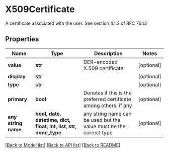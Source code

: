 # X509Certificate

A certificate associated with the user. See section 4.1.2 of RFC 7643

## Properties
Name | Type | Description | Notes
------------ | ------------- | ------------- | -------------
**value** | **str** | DER-encoded X.509 certificate | [optional] 
**display** | **str** |  | [optional] 
**type** | **str** |  | [optional] 
**primary** | **bool** | Denotes if this is the preferred certificate among others, if any | [optional] 
**any string name** | **bool, date, datetime, dict, float, int, list, str, none_type** | any string name can be used but the value must be the correct type | [optional]

[[Back to Model list]](../README.md#documentation-for-models) [[Back to API list]](../README.md#documentation-for-api-endpoints) [[Back to README]](../README.md)


